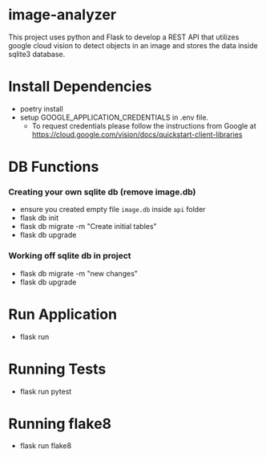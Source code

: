 # image-analyzer
This project uses python and Flask to develop a REST API that utilizes google cloud vision to detect objects in an image and stores the data inside sqlite3 database.

# Install Dependencies
* poetry install
* setup GOOGLE_APPLICATION_CREDENTIALS in .env file.
  * To request credentials please follow the instructions from Google at https://cloud.google.com/vision/docs/quickstart-client-libraries

# DB Functions
### Creating your own sqlite db (remove image.db)
* ensure you created empty file `image.db` inside `api` folder
* flask db init
* flask db migrate -m "Create initial tables"
* flask db upgrade

### Working off sqlite db in project
* flask db migrate -m "new changes"
* flask db upgrade

# Run Application
* flask run

# Running Tests
* flask run pytest

# Running flake8
* flask run flake8
